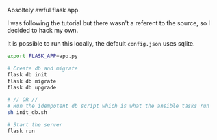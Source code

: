Absoltely awful flask app.

I was following the tutorial but there wasn't a referent to the source, so I decided to hack my own.

It is possible to run this locally, the default `config.json` uses sqlite.


```sh
export FLASK_APP=app.py

# Create db and migrate
flask db init
flask db migrate
flask db upgrade

# // OR //
# Run the idempotent db script which is what the ansible tasks run
sh init_db.sh

# Start the server
flask run
```